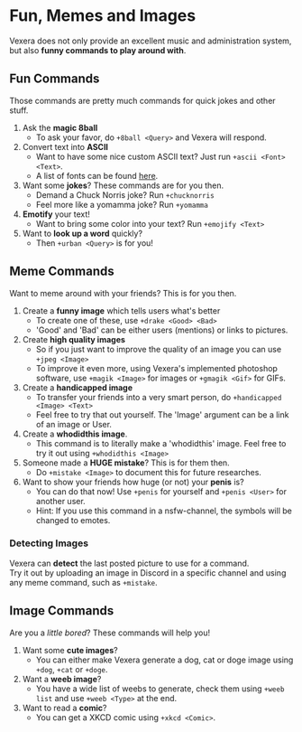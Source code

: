 # Fun, Memes and Images
Vexera does not only provide an excellent music and administration system, but also **funny commands to play around with**.

## Fun Commands

Those commands are pretty much commands for quick jokes and other stuff.

1. Ask the **magic 8ball**
    * To ask your favor, do `+8ball <Query>` and Vexera will respond.
2. Convert text into **ASCII**
    * Want to have some nice custom ASCII text? Just run `+ascii <Font> <Text>`.
    * A list of fonts can be found [here](https://github.com/patorjk/figlet.js/tree/master/fonts).
3. Want some **jokes**? These commands are for you then.
    * Demand a Chuck Norris joke? Run `+chucknorris`
    * Feel more like a yomamma joke? Run `+yomamma`
4. **Emotify** your text!
    * Want to bring some color into your text? Run `+emojify <Text>`
5. Want to **look up a word** quickly?
    * Then `+urban <Query>` is for you!

## Meme Commands

Want to meme around with your friends? This is for you then.

1. Create a **funny image** which tells users what's better
    * To create one of these, use `+drake <Good> <Bad>`
    * 'Good' and 'Bad' can be either users (mentions) or links to pictures.
2. Create **high quality images**
    * So if you just want to improve the quality of an image you can use `+jpeg <Image>`
    * To improve it even more, using Vexera's implemented photoshop software, use `+magik <Image>` for images or `+gmagik <Gif>` for GIFs.
3. Create a **handicapped image**
    * To transfer your friends into a very smart person, do `+handicapped <Image> <Text>`
    * Feel free to try that out yourself. The 'Image' argument can be a link of an image or User.
4. Create a **whodidthis image**.
    * This command is to literally make a 'whodidthis' image. Feel free to try it out using `+whodidthis <Image>`
5. Someone made a **HUGE mistake**? This is for them then.
    * Do `+mistake <Image>` to document this for future researches.
6. Want to show your friends how huge (or not) your **penis** is?
    * You can do that now! Use `+penis` for yourself and `+penis <User>` for another user.
    * Hint: If you use this command in a nsfw-channel, the symbols will be changed to emotes.

### Detecting Images
Vexera can **detect** the last posted picture to use for a command.<br/>
Try it out by uploading an image in Discord in a specific channel and using any meme command, such as `+mistake`.

## Image Commands

Are you a *little bored*? These commands will help you!

1. Want some **cute images**?
    * You can either make Vexera generate a dog, cat or doge image using `+dog`, `+cat` or `+doge`.
2. Want a **weeb image**?
    * You have a wide list of weebs to generate, check them using `+weeb list` and use `+weeb <Type>` at the end.
3. Want to read a **comic**?
    * You can get a XKCD comic using `+xkcd <Comic>`.